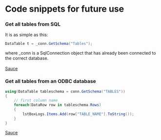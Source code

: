 # Code snippets for future use

### Get all tables from SQL
It is as simple as this:
```cs
DataTable t = _conn.GetSchema("Tables");
```
where _conn is a SqlConnection object that has already been connected to the correct database.<br><br>
[Sauce](http://stackoverflow.com/questions/3005095/can-i-get-name-of-all-tables-of-sql-server-database-in-c-sharp-application)

### Get all tables from an ODBC database
```cs
using(DataTable tableschema = conn.GetSchema("TABLES"))
{
    // first column name
    foreach(DataRow row in tableschema.Rows)
    {
        lstBoxLogs.Items.Add(row["TABLE_NAME"].ToString());
    }
}
```
[Sauce](http://stackoverflow.com/a/8695383)